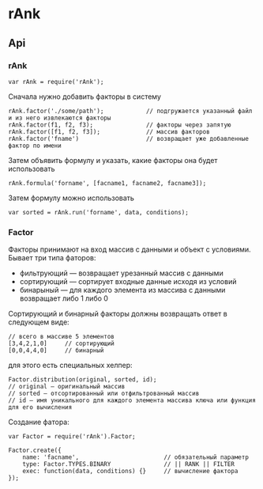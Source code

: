 rAnk
====

## Api

### rAnk

    var rAnk = require('rAnk');

Сначала нужно добавить факторы в систему

    rAnk.factor('./some/path');            // подгружается указанный файл и из него извлекаются факторы
    rAnk.factor(f1, f2, f3);               // факторы через запятую
    rAnk.factor([f1, f2, f3]);             // массив факторов
    rAnk.factor('fname')                   // возвращает уже добавленные фактор по имени

Затем объявить формулу и указать, какие факторы она будет использовать

    rAnk.formula('forname', [facname1, facname2, facname3]);

Затем формулу можно использовать

    var sorted = rAnk.run('forname', data, conditions);


### Factor

Факторы принимают на вход массив с данными и объект с условиями. Бывает три типа фаторов:

* фильтрующий — возвращает урезанный массив с данными
* сортирующий — сортирует входные данные исходя из условий
* бинарыный — для каждого элемента из массива с данными возвращает либо 1 либо 0

Сортирующий и бинарный факторы должны возвращать ответ в следующем виде:

    // всего в массиве 5 элементов
    [3,4,2,1,0]     // сортирующий
    [0,0,4,4,0]     // бинарный

для этого есть специальных хелпер:

    Factor.distribution(original, sorted, id);
    // original — оригинальный массив
    // sorted — отсортированный или отфильтрованный массив
    // id — имя уникального для каждого элемента массива ключа или функция для его вычисления

Создание фатора:

    var Factor = require('rAnk').Factor;

    Factor.create({
        name: 'facname',                        // обязательный параметр
        type: Factor.TYPES.BINARY               // || RANK || FILTER
        exec: function(data, conditions) {}     // вычисление фактора
    });


